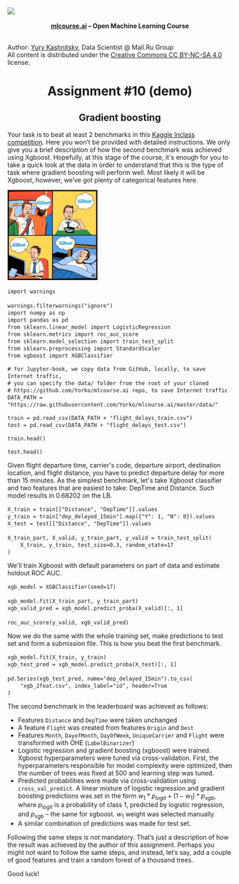 <img src="https://habrastorage.org/webt/ia/m9/zk/iam9zkyzqebnf_okxipihkgjwnw.jpeg" />

**<center>[mlcourse.ai](https://mlcourse.ai) – Open Machine Learning Course** </center><br>

Author: [Yury Kashnitsky](https://www.linkedin.com/in/festline/), Data Scientist @ Mail.Ru Group <br>All content is distributed under the [Creative Commons CC BY-NC-SA 4.0](https://creativecommons.org/licenses/by-nc-sa/4.0/) license.

# <center> Assignment #10 (demo)
## <center> Gradient boosting

Your task is to beat at least 2 benchmarks in this [Kaggle Inclass competition](https://www.kaggle.com/c/flight-delays-spring-2018). Here you won’t be provided with detailed instructions. We only give you a brief description of how the second benchmark was achieved using Xgboost. Hopefully, at this stage of the course, it's enough for you to take a quick look at the data in order to understand that this is the type of task where gradient boosting will perform well. Most likely it will be Xgboost, however, we’ve got plenty of categorical features here.

<img src='../../_static/img/xgboost_meme.jpg' width=40% />


```{code-cell} ipython3
import warnings

warnings.filterwarnings("ignore")
import numpy as np
import pandas as pd
from sklearn.linear_model import LogisticRegression
from sklearn.metrics import roc_auc_score
from sklearn.model_selection import train_test_split
from sklearn.preprocessing import StandardScaler
from xgboost import XGBClassifier
```


```{code-cell} ipython3
# for Jupyter-book, we copy data from GitHub, locally, to save Internet traffic,
# you can specify the data/ folder from the root of your cloned
# https://github.com/Yorko/mlcourse.ai repo, to save Internet traffic
DATA_PATH = "https://raw.githubusercontent.com/Yorko/mlcourse.ai/master/data/"
```


```{code-cell} ipython3
train = pd.read_csv(DATA_PATH + "flight_delays_train.csv")
test = pd.read_csv(DATA_PATH + "flight_delays_test.csv")
```


```{code-cell} ipython3
train.head()
```


```{code-cell} ipython3
test.head()
```

Given flight departure time, carrier's code, departure airport, destination location, and flight distance, you have to predict departure delay for more than 15 minutes. As the simplest benchmark, let's take Xgboost classifier and two features that are easiest to take: DepTime and Distance. Such model results in 0.68202 on the LB.


```{code-cell} ipython3
X_train = train[["Distance", "DepTime"]].values
y_train = train["dep_delayed_15min"].map({"Y": 1, "N": 0}).values
X_test = test[["Distance", "DepTime"]].values

X_train_part, X_valid, y_train_part, y_valid = train_test_split(
    X_train, y_train, test_size=0.3, random_state=17
)
```

We'll train Xgboost with default parameters on part of data and estimate holdout ROC AUC.


```{code-cell} ipython3
xgb_model = XGBClassifier(seed=17)

xgb_model.fit(X_train_part, y_train_part)
xgb_valid_pred = xgb_model.predict_proba(X_valid)[:, 1]

roc_auc_score(y_valid, xgb_valid_pred)
```

Now we do the same with the whole training set, make predictions to test set and form a submission file. This is how you beat the first benchmark.


```{code-cell} ipython3
xgb_model.fit(X_train, y_train)
xgb_test_pred = xgb_model.predict_proba(X_test)[:, 1]

pd.Series(xgb_test_pred, name="dep_delayed_15min").to_csv(
    "xgb_2feat.csv", index_label="id", header=True
)
```

The second benchmark in the leaderboard was achieved as follows:

- Features `Distance` and `DepTime` were taken unchanged
- A feature `Flight` was created from features `Origin` and `Dest`
- Features `Month`, `DayofMonth`, `DayOfWeek`, `UniqueCarrier` and `Flight` were transformed with OHE (`LabelBinarizer`)
- Logistic regression and gradient boosting (xgboost) were trained. Xgboost hyperparameters were tuned via cross-validation. First, the hyperparameters responsible for model complexity were optimized, then the number of trees was fixed at 500 and learning step was tuned.
- Predicted probabilities were made via cross-validation using `cross_val_predict`. A linear mixture of logistic regression and gradient boosting predictions was set in the form $w_1 * p_{logit} + (1 - w_1) * p_{xgb}$, where $p_{logit}$ is a probability of class 1, predicted by logistic regression, and $p_{xgb}$ – the same for xgboost. $w_1$ weight was selected manually.
- A similar combination of predictions was made for test set.

Following the same steps is not mandatory. That’s just a description of how the result was achieved by the author of this assignment. Perhaps you might not want to follow the same steps, and instead, let’s say, add a couple of good features and train a random forest of a thousand trees.

Good luck!
